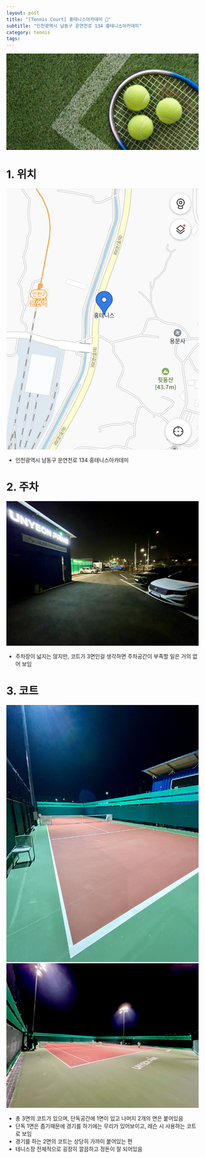 ```yaml
---
layout: post
title: "[Tennis Court] 홍테니스아카데미 🎾"
subtitle: "인천광역시 남동구 운연천로 134 홍테니스아카데미"
category: tennis
tags: 
---
```


![image](../../assets/img/blog/tennis-main.jpg)

# 1. 위치

![image](../../assets/img/blog/tennis-court-1-a.jpg)
- 인천광역시 남동구 운연천로 134 홍테니스아카데미


# 2. 주차

![image](../../assets/img/blog/tennis-court-1-c.jpg)
- 주차장이 넓지는 않지만, 코트가 3면인걸 생각하면 주차공간이 부족할 일은 
거의 없어 보임


# 3. 코트

![image](../../assets/img/blog/tennis-court-1-d.jpg)
![image](../../assets/img/blog/tennis-court-1-b.jpg)
- 총 3면의 코트가 있으며, 단독공간에 1면이 있고 나머지 2개의 면은 붙어있음
- 단독 1면은 좁기때문에 경기를 하기에는 무리가 있어보이고, 레슨 시 사용하는 코트로 보임
- 경기를 하는 2면의 코트는 상당히 가까이 붙어있는 편
- 테니스장 전체적으로 굉장히 깔끔하고 정돈이 잘 되어있음